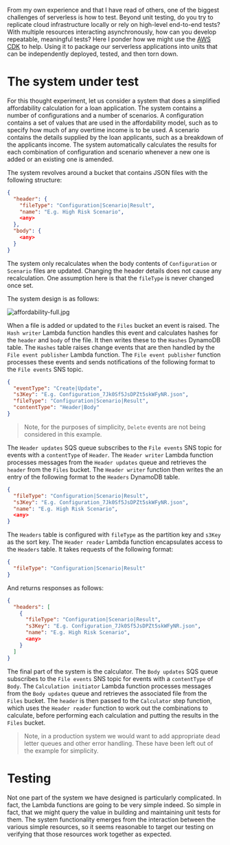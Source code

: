 From my own experience and that I have read of others, one of the biggest challenges of serverless is how to test. Beyond unit testing, do you try to replicate cloud infrastructure locally or rely on high-level end-to-end tests? With multiple resources interacting asynchronously, how can you develop repeatable, meaningful tests? Here I ponder how we might use the [AWS CDK](https://aws.amazon.com/cdk/) to help. Using it to package our serverless applications into units that can be independently deployed, tested, and then torn down.

# The system under test

For this thought experiment, let us consider a system that does a simplified affordability calculation for a loan application. The system contains a number of configurations and a number of scenarios. A configuration contains a set of values that are used in the affordability model, such as to specify how much of any overtime income is to be used. A scenario contains the details supplied by the loan applicants, such as a breakdown of the applicants income. The system automatically calculates the results for each combination of configuration and scenario whenever a new one is added or an existing one is amended. 

The system revolves around a bucket that contains JSON files with the following structure:

```JSON
{
  "header": {
    "fileType": "Configuration|Scenario|Result",
    "name": "E.g. High Risk Scenario",
    <any>
  },
  "body": {
    <any>
  }
}
```

The system only recalculates when the body contents of `Configuration` or `Scenario` files are updated. Changing the header details does not cause any recalculation. One assumption here is that the `fileType` is never changed once set.

The system design is as follows:

![affordability-full.jpg](https://cdn.hashnode.com/res/hashnode/image/upload/v1622902599565/z0Ozk5FJQ.jpeg)

When a file is added or updated to the `Files` bucket an event is raised. The `Hash writer` Lambda function handles this event and calculates hashes for the `header` and `body` of the file. It then writes these to the `Hashes` DynamoDB table. The `Hashes` table raises change events that are then handled by the `File event publisher` Lambda function. The `File event publisher` function processes these events and sends notifications of the following format to the `File events` SNS topic.

```JSON
{
  "eventType": "Create|Update",
  "s3Key": "E.g. Configuration_7Jk0Sf5JsDPZt5skWFyNR.json",
  "fileType": "Configuration|Scenario|Result",
  "contentType": "Header|Body"
}
```

> Note, for the purposes of simplicity, `Delete` events are not being considered in this example.

The `Header updates` SQS queue subscribes to the `File events` SNS topic for events with a `contentType` of `Header`. The `Header writer` Lambda function processes messages from the `Header updates` queue and retrieves the `header` from the `Files` bucket. The `Header writer` function then writes the an entry of the following format to the `Headers` DynamoDB table.

```JSON
{
  "fileType": "Configuration|Scenario|Result",
  "s3Key": "E.g. Configuration_7Jk0Sf5JsDPZt5skWFyNR.json",
  "name": "E.g. High Risk Scenario",
  <any>
}
```

The `Headers` table is configured with `fileType` as the partition key and `s3Key` as the sort key. The `Header reader` Lambda function encapsulates access to the `Headers` table. It takes requests of the following format:

```JSON
{
  "fileType": "Configuration|Scenario|Result"
}
```

And returns responses as follows:

```JSON
{
  "headers": [
    {
      "fileType": "Configuration|Scenario|Result",
      "s3Key": "E.g. Configuration_7Jk0Sf5JsDPZt5skWFyNR.json",
      "name": "E.g. High Risk Scenario",
      <any>
    }
  ]
}
```

The final part of the system is the calculator. The `Body updates` SQS queue subscribes to the `File events` SNS topic for events with a `contentType` of `Body`. The `Calculation initiator` Lambda function processes messages from the `Body updates` queue and retrieves the associated file from the `Files` bucket. The `header` is then passed to the `Calculator` step function, which uses the `Header reader` function to work out the combinations to calculate, before performing each calculation and putting the results in the `Files` bucket.

> Note, in a production system we would want to add appropriate dead letter queues and other error handling. These have been left out of the example for simplicity.

# Testing

Not one part of the system we have designed is particularly complicated. In fact, the Lambda functions are going to be very simple indeed. So simple in fact, that we might query the value in building and maintaining unit tests for them. The system functionality emerges from the interaction between the various simple resources, so it seems reasonable to target our testing on verifying that those resources work together as expected.

